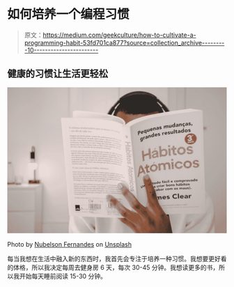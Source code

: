 # 如何培养一个编程习惯

> 原文：<https://medium.com/geekculture/how-to-cultivate-a-programming-habit-53fd701ca877?source=collection_archive---------10----------------------->

## 健康的习惯让生活更轻松

![](img/bdc8b3c0ebe7f653e1c7c70b296177fc.png)

Photo by [Nubelson Fernandes](https://unsplash.com/@nublson?utm_source=medium&utm_medium=referral) on [Unsplash](https://unsplash.com?utm_source=medium&utm_medium=referral)

每当我想在生活中融入新的东西时，我首先会专注于培养一种习惯。我想要更好看的体格，所以我决定每周去健身房 6 天，每次 30-45 分钟。我想读更多的书，所以我开始每天睡前阅读 15-30 分钟。